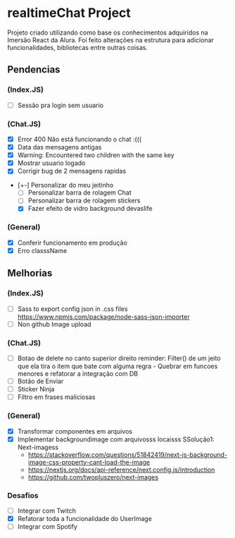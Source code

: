 # realtimeChat Project
Projeto criado utilizando como base os conhecimentos adquiridos na Imersão React da Alura.
Foi feito alterações na estrutura para adicionar funcionalidades, bibliotecas entre outras coisas.

## Pendencias
### (Index.JS)
- [ ] Sessão pra login sem usuario
### (Chat.JS)

- [X] Error 400 Não está funcionando o chat :(((
- [X] Data das mensagens antigas
- [X] Warning: Encountered two children with the same key
- [X] Mostrar usuario logado
- [X] Corrigir bug de 2 mensagens rapidas
- [+-] Personalizar do meu jeitinho
    - [ ] Personalizar barra de rolagem Chat
    - [ ] Personalizar barra de rolagem stickers
    - [X] Fazer efeito de vidro background devaslife

### (General)
- [X] Conferir funcionamento em produção
- [X] Erro classsName 

## Melhorias
### (Index.JS)
- [ ]  Sass to export config json in .css files 
    https://www.npmjs.com/package/node-sass-json-importer
- [ ] Non github Image upload
### (Chat.JS)
- [ ]  Botao de delete no canto superior direito reminder: Filter() de um jeito que ela tira o item que bate com alguma regra - Quebrar em funcoes menores e refatorar a integração com DB
- [ ]  Botão de Enviar
- [ ] Sticker Ninja
- [ ] Filtro em frases maliciosas
### (General)
- [X] Transformar componentes em arquivos 
- [X] Implementar backgroundimage com arquivosss locaisss
SSolução1: Next-imagess
    - https://stackoverflow.com/questions/51842419/next-js-background-image-css-property-cant-load-the-image
    - https://nextjs.org/docs/api-reference/next.config.js/introduction
    - https://github.com/twopluszero/next-images

### Desafios
- [ ] Integrar com Twitch
- [X] Refatorar toda a funcionalidade do UserImage
- [ ] Integrar com Spotify 
